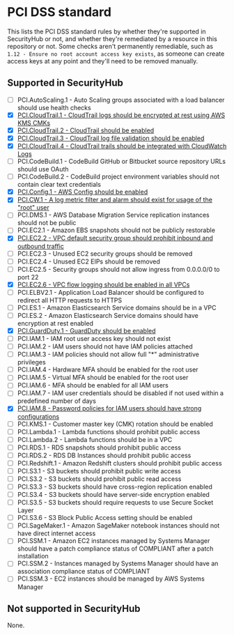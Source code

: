 # PCI DSS standard

This lists the PCI DSS standard rules by whether they're supported in SecurityHub or not, and whether they're remediated by a resource in this repository or not. Some checks aren't permanently remediable, such as `1.12 - Ensure no root account access key exists`, as someone can create access keys at any point and they'll need to be removed manually.

## Supported in SecurityHub
- [ ] PCI.AutoScaling.1 - Auto Scaling groups associated with a load balancer should use health checks
- [x] [PCI.CloudTrail.1 - CloudTrail logs should be encrypted at rest using AWS KMS CMKs](../cloudtrail)
- [x] [PCI.CloudTrail.2 - CloudTrail should be enabled](../cloudtrail)
- [x] [PCI.CloudTrail.3 - CloudTrail log file validation should be enabled](../cloudtrail)
- [x] [PCI.CloudTrail.4 - CloudTrail trails should be integrated with CloudWatch Logs](../cloudtrail)
- [ ] PCI.CodeBuild.1 - CodeBuild GitHub or Bitbucket source repository URLs should use OAuth
- [ ] PCI.CodeBuild.2 - CodeBuild project environment variables should not contain clear text credentials
- [x] [PCI.Config.1 - AWS Config should be enabled](../config)
- [x] [PCI.CW.1 - A log metric filter and alarm should exist for usage of the "root" user](../securityhub-alarms)
- [ ] PCI.DMS.1 - AWS Database Migration Service replication instances should not be public
- [ ] PCI.EC2.1 - Amazon EBS snapshots should not be publicly restorable
- [x] [PCI.EC2.2 - VPC default security group should prohibit inbound and outbound traffic](../vpc)
- [ ] PCI.EC2.3 - Unused EC2 security groups should be removed
- [ ] PCI.EC2.4 - Unused EC2 EIPs should be removed
- [ ] PCI.EC2.5 - Security groups should not allow ingress from 0.0.0.0/0 to port 22
- [x] [PCI.EC2.6 - VPC flow logging should be enabled in all VPCs](../vpc)
- [ ] PCI.ELBV2.1 - Application Load Balancer should be configured to redirect all HTTP requests to HTTPS
- [ ] PCI.ES.1 - Amazon Elasticsearch Service domains should be in a VPC
- [ ] PCI.ES.2 - Amazon Elasticsearch Service domains should have encryption at rest enabled
- [x] [PCI.GuardDuty.1 - GuardDuty should be enabled](../guardduty)
- [ ] PCI.IAM.1 - IAM root user access key should not exist
- [ ] PCI.IAM.2 - IAM users should not have IAM policies attached
- [ ] PCI.IAM.3 - IAM policies should not allow full "*" administrative privileges
- [ ] PCI.IAM.4 - Hardware MFA should be enabled for the root user
- [ ] PCI.IAM.5 - Virtual MFA should be enabled for the root user
- [ ] PCI.IAM.6 - MFA should be enabled for all IAM users
- [ ] PCI.IAM.7 - IAM user credentials should be disabled if not used within a predefined number of days
- [x] [PCI.IAM.8 - Password policies for IAM users should have strong configurations](../iam)
- [ ] PCI.KMS.1 - Customer master key (CMK) rotation should be enabled
- [ ] PCI.Lambda.1 - Lambda functions should prohibit public access
- [ ] PCI.Lambda.2 - Lambda functions should be in a VPC
- [ ] PCI.RDS.1 - RDS snapshots should prohibit public access
- [ ] PCI.RDS.2 - RDS DB Instances should prohibit public access
- [ ] PCI.Redshift.1 - Amazon Redshift clusters should prohibit public access
- [ ] PCI.S3.1 - S3 buckets should prohibit public write access
- [ ] PCI.S3.2 - S3 buckets should prohibit public read access
- [ ] PCI.S3.3 - S3 buckets should have cross-region replication enabled
- [ ] PCI.S3.4 - S3 buckets should have server-side encryption enabled
- [ ] PCI.S3.5 - S3 buckets should require requests to use Secure Socket Layer
- [ ] PCI.S3.6 - S3 Block Public Access setting should be enabled
- [ ] PCI.SageMaker.1 - Amazon SageMaker notebook instances should not have direct internet access
- [ ] PCI.SSM.1 - Amazon EC2 instances managed by Systems Manager should have a patch compliance status of COMPLIANT after a patch installation
- [ ] PCI.SSM.2 - Instances managed by Systems Manager should have an association compliance status of COMPLIANT
- [ ] PCI.SSM.3 - EC2 instances should be managed by AWS Systems Manager

## Not supported in SecurityHub
None.
